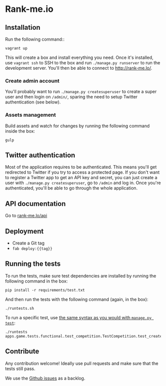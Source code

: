 # Rank-me.io

## Installation

Run the following command::

    vagrant up

This will create a box and install everything you need. Once it's installed, use `vagrant ssh` to SSH to the box and run `./manage.py runserver` to run the development server. You'll then be able to connect to http://rank-me.lo/.

### Create admin account

You'll probably want to run `./manage.py createsuperuser` to create a super user and then login on `/admin/`, sparing the need to setup Twitter authentication (see below).

### Assets management

Build assets and watch for changes by running the following command inside the box:

    gulp

## Twitter authentication

Most of the application requires to be authenticated. This means you'll get redirected to Twitter if you try to access a protected page. If you don't want to register a Twitter app to get an API key and secret, you can just create a user with ``./manage.py createsuperuser``, go to ``/admin`` and log in. Once you're authenticated, you'll be able to go through the whole application.

## API documentation

Go to [rank-me.lo/api](http://rank-me.lo/api)

## Deployment

* Create a Git tag
* `fab deploy:{{tag}}`

## Running the tests

To run the tests, make sure test dependencies are installed by running the
following command in the box:

    pip install -r requirements/test.txt

And then run the tests with the following command (again, in the box):

    ./runtests.sh

To run a specific test, use [the same syntax as you would with ``manage.py test``](https://docs.djangoproject.com/en/stable/topics/testing/overview/#running-tests>):

    ./runtests apps.game.tests.functional.test_competition.TestCompetition.test_create_competition

## Contribute

Any contribution welcome! Ideally use pull requests and make sure that the
tests still pass.

We use the [Github issues](https://github.com/team-rawbot/rank-me/issues) as a backlog.
